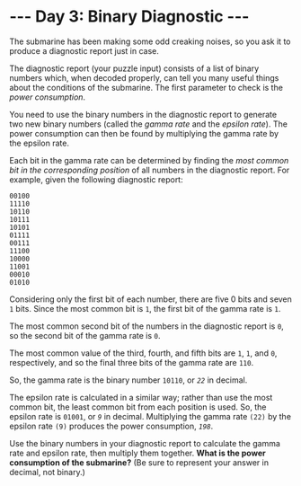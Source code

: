 # --- Day 3: Binary Diagnostic ---

The submarine has been making some odd creaking noises, so you ask it to produce a diagnostic report just in case.

The diagnostic report (your puzzle input) consists of a list of binary numbers which, when decoded properly, can tell you many useful things about the
conditions of the submarine. The first parameter to check is the _power consumption_.

You need to use the binary numbers in the diagnostic report to generate two new binary numbers (called the _gamma rate_ and the _epsilon rate_). The power
consumption can then be found by multiplying the gamma rate by the epsilon rate.

Each bit in the gamma rate can be determined by finding the _most common bit in the corresponding position_ of all numbers in the diagnostic report. For
example, given the following diagnostic report:

```
00100
11110
10110
10111
10101
01111
00111
11100
10000
11001
00010
01010
```

Considering only the first bit of each number, there are five 0 bits and seven `1` bits. Since the most common bit is `1`, the first bit of the gamma rate
is `1`.

The most common second bit of the numbers in the diagnostic report is `0`, so the second bit of the gamma rate is `0`.

The most common value of the third, fourth, and fifth bits are `1`, `1`, and `0`, respectively, and so the final three bits of the gamma rate are `110`.

So, the gamma rate is the binary number `10110`, or _`22`_ in decimal.

The epsilon rate is calculated in a similar way; rather than use the most common bit, the least common bit from each position is used. So, the epsilon rate is
`01001`, or _`9`_ in decimal. Multiplying the gamma rate `(22)` by the epsilon rate `(9)` produces the power consumption, _`198`_.

Use the binary numbers in your diagnostic report to calculate the gamma rate and epsilon rate, then multiply them together. **What is the power consumption of
the submarine?** (Be sure to represent your answer in decimal, not binary.)